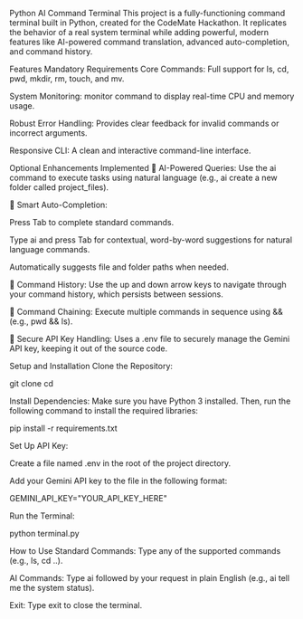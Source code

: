 Python AI Command Terminal
This project is a fully-functioning command terminal built in Python, created for the CodeMate Hackathon. It replicates the behavior of a real system terminal while adding powerful, modern features like AI-powered command translation, advanced auto-completion, and command history.

Features
Mandatory Requirements
Core Commands: Full support for ls, cd, pwd, mkdir, rm, touch, and mv.

System Monitoring: monitor command to display real-time CPU and memory usage.

Robust Error Handling: Provides clear feedback for invalid commands or incorrect arguments.

Responsive CLI: A clean and interactive command-line interface.

Optional Enhancements Implemented
🚀 AI-Powered Queries: Use the ai command to execute tasks using natural language (e.g., ai create a new folder called project_files).

🧠 Smart Auto-Completion:

Press Tab to complete standard commands.

Type ai  and press Tab for contextual, word-by-word suggestions for natural language commands.

Automatically suggests file and folder paths when needed.

📜 Command History: Use the up and down arrow keys to navigate through your command history, which persists between sessions.

🔗 Command Chaining: Execute multiple commands in sequence using && (e.g., pwd && ls).

🔐 Secure API Key Handling: Uses a .env file to securely manage the Gemini API key, keeping it out of the source code.

Setup and Installation
Clone the Repository:

git clone <your-repo-link>
cd <your-repo-folder>

Install Dependencies:
Make sure you have Python 3 installed. Then, run the following command to install the required libraries:

pip install -r requirements.txt

Set Up API Key:

Create a file named .env in the root of the project directory.

Add your Gemini API key to the file in the following format:

GEMINI_API_KEY="YOUR_API_KEY_HERE"

Run the Terminal:

python terminal.py

How to Use
Standard Commands: Type any of the supported commands (e.g., ls, cd ..).

AI Commands: Type ai followed by your request in plain English (e.g., ai tell me the system status).

Exit: Type exit to close the terminal.
